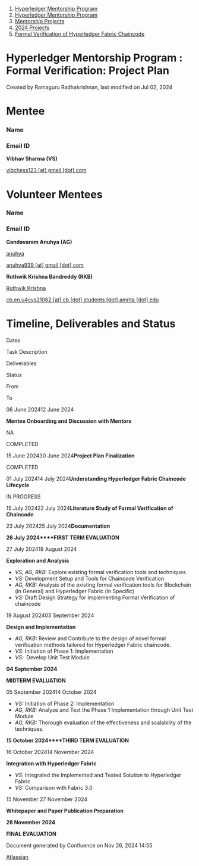 1. [Hyperledger Mentorship Program](index.html)
2. [Hyperledger Mentorship Program](Hyperledger-Mentorship-Program_21954571.html)
3. [Mentorship Projects](Mentorship-Projects_21954604.html)
4. [2024 Projects](2024-Projects_21954934.html)
5. [Formal Verification of Hyperledger Fabric Chaincode](Formal-Verification-of-Hyperledger-Fabric-Chaincode_21960710.html)

# Hyperledger Mentorship Program : Formal Verification: Project Plan

Created by Ramaguru Radhakrishnan, last modified on Jul 02, 2024

# Mentee

### Name

### Email ID

**Vibhav Sharma (VS)**

[vibchess123 \[at\] gmail \[dot\] com](mailto:vibchess123@gmail.com)

# Volunteer Mentees

### Name

### Email ID

**Gandavaram Anuhya (AG)**

[anuhya](https://lf-hyperledger.atlassian.net/wiki/people/70121:78f979cf-eaf3-4468-87e4-9e3c1e394352?ref=confluence) 

[anuhya939 \[at\] gmail \[dot\] com](mailto:anuhya939@gmail.com)

**Ruthwik Krishna Bandreddy (RKB)**

[Ruthwik Krishna](https://lf-hyperledger.atlassian.net/wiki/people/712020:967560b0-3b31-4706-9a07-9953044af56a?ref=confluence) 

[cb.en.u4cys21062 \[at\] cb \[dot\] students \[dot\] amrita \[dot\] edu](mailto:cb.en.u4cys21062@cb.students.amrita.edu)

# Timeline, Deliverables and Status

Dates

Task Description

Deliverables

Status

From

To

06 June 202412 June 2024

**Mentee Onboarding and Discussion with Mentors**

NA 

COMPLETED

15 June 202430 June 2024**Project Plan Finalization**

COMPLETED

01 July 202414 July 2024**Understanding Hyperledger Fabric Chaincode Lifecycle**

IN PROGRESS

15 July 202422 July 2024**Literature Study of Formal Verification of Chaincode**

23 July 202425 July 2024**Documentation**

**26 July 2024****FIRST TERM EVALUATION**

27 July 202418 August 2024

**Exploration and Analysis**

- *VS, AG, RKB:* Explore existing formal verification tools and techniques.
- *VS:* Development Setup and Tools for Chaincode Verification
- *AG, RKB:* Analysis of the existing formal verification tools for Blockchain (in General) and Hyperledger Fabric (in Specific)
- *VS:* Draft Design Strategy for Implementing Formal Verification of chaincode

19 August 202403 September 2024

**Design and Implementation**

- *AG, RKB:* Review and Contribute to the design of novel formal verification methods tailored for Hyperledger Fabric chaincode.
- *VS:* Initiation of Phase 1: Implementation
- *VS:*  Develop Unit Test Module

**04 September 2024**

**MIDTERM EVALUATION**

05 September 202414 October 2024

- *VS:* Initiation of Phase 2: Implementation
- *AG, RKB:* Analyze and Test the Phase 1 Implementation through Unit Test Module
- *AG, RKB:* Thorough evaluation of the effectiveness and scalability of the techniques.

**15 October 2024****THIRD TERM EVALUATION**

16 October 202414 November 2024

**Integration with Hyperledger Fabric**

- *VS:* Integrated the Implemented and Tested Solution to Hyperledger Fabric
- *VS:* Comparison with Fabric 3.0

15 November 27 November 2024

**Whitepaper and Paper Publication Preparation**

**28 November 2024**

**FINAL EVALUATION**

Document generated by Confluence on Nov 26, 2024 14:55

[Atlassian](http://www.atlassian.com/)
